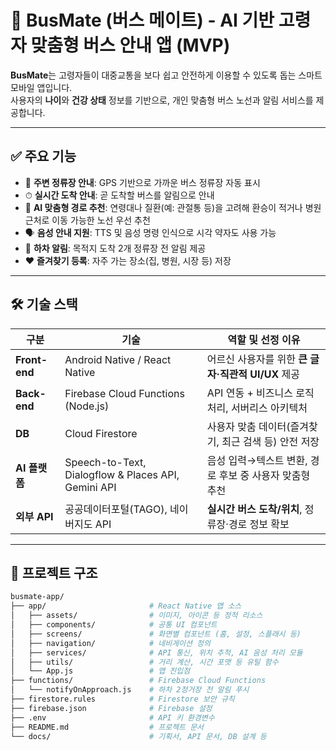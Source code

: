 # 🚌 BusMate (버스 메이트) - AI 기반 고령자 맞춤형 버스 안내 앱 (MVP)

**BusMate**는 고령자들이 대중교통을 보다 쉽고 안전하게 이용할 수 있도록 돕는 스마트 모바일 앱입니다.  
사용자의 **나이**와 **건강 상태** 정보를 기반으로, 개인 맞춤형 버스 노선과 알림 서비스를 제공합니다.

---

## ✅ 주요 기능

- 📍 **주변 정류장 안내**: GPS 기반으로 가까운 버스 정류장 자동 표시  
- ⏱ **실시간 도착 안내**: 곧 도착할 버스를 알림으로 안내  
- 🎯 **AI 맞춤형 경로 추천**: 연령대나 질환(예: 관절통 등)을 고려해 환승이 적거나 병원 근처로 이동 가능한 노선 우선 추천  
- 🗣 **음성 안내 지원**: TTS 및 음성 명령 인식으로 시각 약자도 사용 가능  
- 🔔 **하차 알림**: 목적지 도착 2개 정류장 전 알림 제공  
- ❤️ **즐겨찾기 등록**: 자주 가는 장소(집, 병원, 시장 등) 저장  

---

## 🛠️ 기술 스택

| 구분         | 기술                                         | 역할 및 선정 이유 |
|--------------|----------------------------------------------|-------------------|
| **Front-end** | Android Native / React Native                | 어르신 사용자를 위한 **큰 글자·직관적 UI/UX** 제공 |
| **Back-end**  | Firebase Cloud Functions (Node.js)            | API 연동 + 비즈니스 로직 처리, 서버리스 아키텍처 |
| **DB**        | Cloud Firestore                              | 사용자 맞춤 데이터(즐겨찾기, 최근 검색 등) 안전 저장 |
| **AI 플랫폼** | Speech-to-Text, Dialogflow & Places API, Gemini API | 음성 입력→텍스트 변환, 경로 후보 중 사용자 맞춤형 추천 |
| **외부 API**  | 공공데이터포털(TAGO), 네이버지도 API         | **실시간 버스 도착/위치**, 정류장·경로 정보 확보 |

---

## 📁 프로젝트 구조

```bash
busmate-app/
├── app/                       # React Native 앱 소스
│   ├── assets/                # 이미지, 아이콘 등 정적 리소스
│   ├── components/            # 공통 UI 컴포넌트
│   ├── screens/               # 화면별 컴포넌트 (홈, 설정, 스플래시 등)
│   ├── navigation/            # 네비게이션 정의
│   ├── services/              # API 통신, 위치 추적, AI 음성 처리 모듈
│   ├── utils/                 # 거리 계산, 시간 포맷 등 유틸 함수
│   └── App.js                 # 앱 진입점
├── functions/                 # Firebase Cloud Functions
│   └── notifyOnApproach.js    # 하차 2정거장 전 알림 푸시
├── firestore.rules            # Firestore 보안 규칙
├── firebase.json              # Firebase 설정
├── .env                       # API 키 환경변수
├── README.md                  # 프로젝트 문서
└── docs/                      # 기획서, API 문서, DB 설계 등
